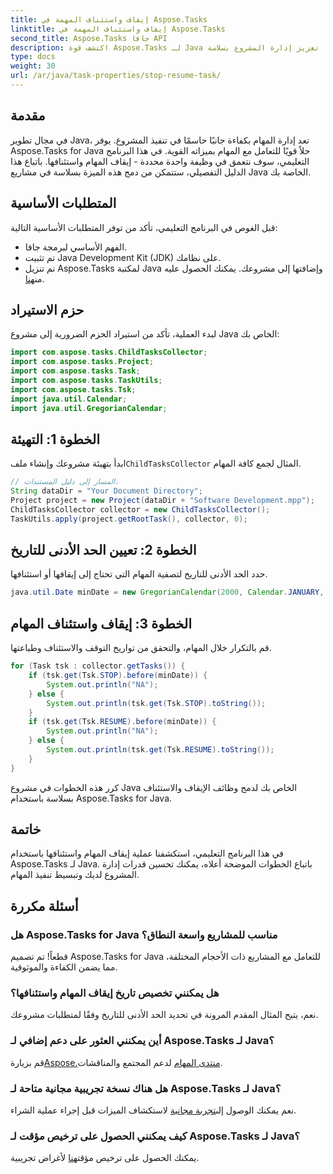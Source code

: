 ```yaml
---
title: إيقاف واستئناف المهمة في Aspose.Tasks
linktitle: إيقاف واستئناف المهمة في Aspose.Tasks
second_title: Aspose.Tasks جافا API
description: اكتشف قوة Aspose.Tasks لـ Java من خلال دليلنا المفصّل خطوة بخطوة حول إيقاف المهام واستئنافها. تعزيز إدارة المشروع بسلاسة!
type: docs
weight: 30
url: /ar/java/task-properties/stop-resume-task/
---
```

## مقدمة
في مجال تطوير Java، تعد إدارة المهام بكفاءة جانبًا حاسمًا في تنفيذ المشروع. يوفر Aspose.Tasks for Java حلاً قويًا للتعامل مع المهام بميزاته القوية. في هذا البرنامج التعليمي، سوف نتعمق في وظيفة واحدة محددة - إيقاف المهام واستئنافها. باتباع هذا الدليل التفصيلي، ستتمكن من دمج هذه الميزة بسلاسة في مشاريع Java الخاصة بك.
## المتطلبات الأساسية
قبل الغوص في البرنامج التعليمي، تأكد من توفر المتطلبات الأساسية التالية:
- الفهم الأساسي لبرمجة جافا.
- تم تثبيت Java Development Kit (JDK) على نظامك.
- تم تنزيل Aspose.Tasks لمكتبة Java وإضافتها إلى مشروعك. يمكنك الحصول عليه من[هنا](https://releases.aspose.com/tasks/java/).
## حزم الاستيراد
لبدء العملية، تأكد من استيراد الحزم الضرورية إلى مشروع Java الخاص بك:
```java
import com.aspose.tasks.ChildTasksCollector;
import com.aspose.tasks.Project;
import com.aspose.tasks.Task;
import com.aspose.tasks.TaskUtils;
import com.aspose.tasks.Tsk;
import java.util.Calendar;
import java.util.GregorianCalendar;
```
## الخطوة 1: التهيئة
 ابدأ بتهيئة مشروعك وإنشاء ملف`ChildTasksCollector` المثال لجمع كافة المهام.
```java
// المسار إلى دليل المستندات.
String dataDir = "Your Document Directory";
Project project = new Project(dataDir + "Software Development.mpp");
ChildTasksCollector collector = new ChildTasksCollector();
TaskUtils.apply(project.getRootTask(), collector, 0);
```
## الخطوة 2: تعيين الحد الأدنى للتاريخ
حدد الحد الأدنى للتاريخ لتصفية المهام التي تحتاج إلى إيقافها أو استئنافها.
```java
java.util.Date minDate = new GregorianCalendar(2000, Calendar.JANUARY, 1).getTime();
```
## الخطوة 3: إيقاف واستئناف المهام
قم بالتكرار خلال المهام، والتحقق من تواريخ التوقف والاستئناف وطباعتها.
```java
for (Task tsk : collector.getTasks()) {
    if (tsk.get(Tsk.STOP).before(minDate)) {
        System.out.println("NA");
    } else {
        System.out.println(tsk.get(Tsk.STOP).toString());
    }
    if (tsk.get(Tsk.RESUME).before(minDate)) {
        System.out.println("NA");
    } else {
        System.out.println(tsk.get(Tsk.RESUME).toString());
    }
}
```
كرر هذه الخطوات في مشروع Java الخاص بك لدمج وظائف الإيقاف والاستئناف بسلاسة باستخدام Aspose.Tasks for Java.
## خاتمة
في هذا البرنامج التعليمي، استكشفنا عملية إيقاف المهام واستئنافها باستخدام Aspose.Tasks لـ Java. باتباع الخطوات الموضحة أعلاه، يمكنك تحسين قدرات إدارة المشروع لديك وتبسيط تنفيذ المهام.
## أسئلة مكررة
### هل Aspose.Tasks for Java مناسب للمشاريع واسعة النطاق؟
قطعاً! تم تصميم Aspose.Tasks for Java للتعامل مع المشاريع ذات الأحجام المختلفة، مما يضمن الكفاءة والموثوقية.
### هل يمكنني تخصيص تاريخ إيقاف المهام واستئنافها؟
نعم، يتيح المثال المقدم المرونة في تحديد الحد الأدنى للتاريخ وفقًا لمتطلبات مشروعك.
### أين يمكنني العثور على دعم إضافي لـ Aspose.Tasks لـ Java؟
 قم بزيارة[Aspose.منتدى المهام](https://forum.aspose.com/c/tasks/15) لدعم المجتمع والمناقشات.
### هل هناك نسخة تجريبية مجانية متاحة لـ Aspose.Tasks لـ Java؟
 نعم يمكنك الوصول إلى[تجربة مجانية](https://releases.aspose.com/) لاستكشاف الميزات قبل إجراء عملية الشراء.
### كيف يمكنني الحصول على ترخيص مؤقت لـ Aspose.Tasks لـ Java؟
 يمكنك الحصول على ترخيص مؤقت[هنا](https://purchase.aspose.com/temporary-license/) لأغراض تجريبية.